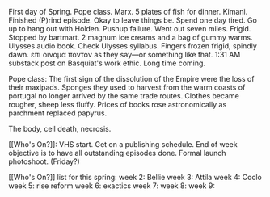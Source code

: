 First day of Spring. Pope class. Marx. 5 plates of fish for dinner. Kimani. Finished (P)rind episode. Okay to leave things be. Spend one day tired. Go up to hang out with Holden. Pushup failure. Went out seven miles. Frigid. Stopped by bartmart. 2 magnum ice creams and a bag of gummy warms. Ulysses audio book. Check Ulysses syllabus. Fingers frozen frigid, spindly dawn. επι οινομα ποντον as they say—or something like that. 1:31 AM substack post on Basquiat's work ethic. Long time coming. 

Pope class:
The first sign of the dissolution of the Empire were the loss of their maxipads. Sponges they used to harvest from the warm coasts of portugal no longer arrived by the same trade routes. Clothes became rougher, sheep less fluffy. Prices of books rose astronomically as parchment replaced papyrus.

The body, cell death, necrosis.

[[Who's On?]]: VHS start. Get on a publishing schedule. 
End of week objective is to have all outstanding episodes done.
Formal launch photoshoot. (Friday?)

[[Who's On?]] list for this spring:
week 2: Bellie
week 3: Attila
week 4: Coclo
week 5: rise reform
week 6: exactics
week 7: 
week 8:
week 9:
